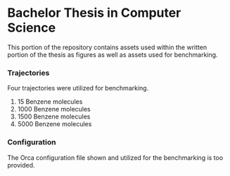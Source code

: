 # Bachelor Thesis in Computer Science

This portion of the repository contains assets used within the written portion of the thesis as figures as well as assets used for benchmarking.

### Trajectories

Four trajectories were utilized for benchmarking.

1. 15 Benzene molecules
2. 1000 Benzene molecules
3. 1500 Benzene molecules
4. 5000 Benzene molecules

### Configuration

The Orca configuration file shown and utilized for the benchmarking is too provided.
